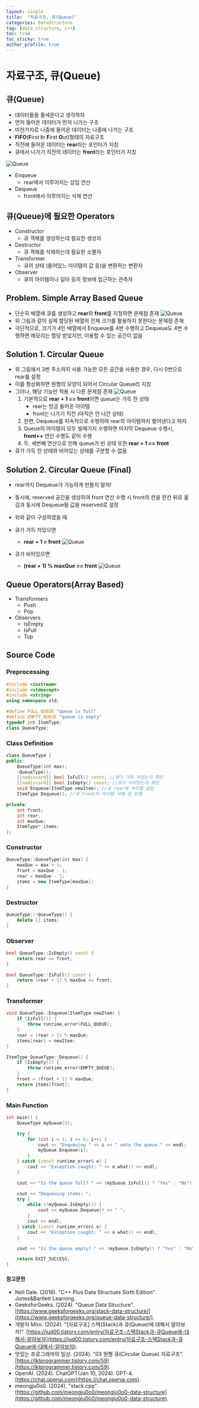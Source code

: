 ```yaml
---
layout: single
title:  "자료구조, 큐(Queue)"
categories: DataStructure
tag: [data_structure, c++]
toc: true
toc_sticky: true
author_profile: true
---
```


# 자료구조, 큐(Queue)

## 큐(Queue)
- 데이터들을 줄세운다고 생각하자
- 먼저 들어온 데이터가 먼저 나가는 구조
- 마찬가지로 나중에 들어온 데이터는 나중에 나가는 구조
- **FIFO**(**F**irst **I**n **F**irst **O**ut)형태의 자료구조
- 직전에 들어온 데이터는 **rear**라는 포인터가 지칭
- 큐에서 나가기 직전의 데이터는 **front**라는 포인터가 지칭

![Queue](/images/2024-01-18-Queue/Queue.png)

- Enqueue
    - rear에서 이루어지는 삽입 연산
- Dequeue
    - front에서 이루어지는 삭제 연산

## 큐(Queue)에 필요한 Operators
- Constructor
    - 큐 객체를 생성하는데 필요한 생성자
- Destructor
    - 큐 객체를 삭제하는데 필요한 소멸자
- Transformer
    - 큐의 상태 (들어있느 아이템의 값 등)을 변환하는 변환자
- Observer
    - 큐의 아이템이나 길이 등의 정보에 접근하는 관측자

## Problem. Simple Array Based Queue
- 단순히 배열에 큐를 생성하고 **rear**와 **front**를 지정하면 문제점 존재
![Queue](/images/2024-01-18-Queue/simple-queue-problem.png)
- 위 그림과 같이 실제 할당된 배열의 전체 크기를 활용하지 못한다는 문제점 존재
- 극단적으로, 크기가 4인 배열에서 Enqueue를 4번 수행하고 Dequeue도 4번 수행하면 메모리는 할당 받았지만, 이용할 수 있는 공간이 없음

## Solution 1. Circular Queue
- 위 그림에서 3번 주소까지 사용 가능한 모든 공간을 사용한 경우, 다시 0번으로 rear를 설정
- 이를 형상화하면 원형의 모양이 되어서 Circular Queue라 지칭
- 그러나, 해당 기능만 적용 시 다른 문제점 존재
![Queue](/images/2024-01-18-Queue/circular-queue-problem.png)
    1. 기본적으로 **rear + 1 == front**이면 queue는 가득 찬 상태
        - rear는 방금 들어온 아이템
        - front는 나가기 직전 (아직은 안 나간 상태)
    2. 한편, Dequeue를 지속적으로 수행하여 rear의 아이템까지 뱉어낸다고 하자
    3. Queue의 아이템이 모두 빌때가지 수행하면 마지막 Dequeue 수행시, **front++** 연산 수행도 같이 수행
    4. 두, 세번째 연산으로 인해 queue가 빈 상태 또한 **rear + 1 == front**
- 큐가 가득 찬 상태와 비어있는 상태를 구분할 수 없음

## Solution 2. Circular Queue (Final)
- rear까지 Dequeue가 가능하게 만들지 말자!
- 동시에, reserved 공간을 생성하여 front 연산 수행 시 front의 칸을 한칸 뒤로 옮김과 동시에 Dequeue될 값을 reserved로 설정

- 위와 같이 구성하였을 때
- 큐가 가득 차있으면
    - **rear + 1 = front**
![Queue](/images/2024-01-18-Queue/circular-queue-1.png)
- 큐가 비어있으면
    - **(rear + 1) % maxQue == front**
![Queue](/images/2024-01-18-Queue/circular-queue-2.png)

## Queue Operators(Array Based)
- Transformers
    - Push
    - Pop
- Observers
    - IsEmpty
    - IsFull
    - Top

## Source Code
### Preprocessing
```cpp
#include <iostream>
#include <stdexcept>
#include <string>
using namespace std;

#define FULL_QUEUE "queue is full"
#define EMPTY_QUEUE "queue is empty"
typedef int ItemType;
class QueueType;
```

### Class Definition
```cpp
class QueueType {
public:
    QueueType(int max);
    ~QueueType();
    [[nodiscard]] bool IsFull() const; //큐가 가득 차있는지 확인
    [[nodiscard]] bool IsEmpty() const; //큐가 비어있는지 확인
    void Enqueue(ItemType newItem); //큐 rear에 아이템 삽입
    ItemType Dequeue(); //큐 front의 아이템 삭제 및 반환

private:
    int front;
    int rear;
    int maxQue;
    ItemType* items;
};
```

### Constructor
```cpp
QueueType::QueueType(int max) {
    maxQue = max + 1;
    front = maxQue - 1;
    rear = maxQue - 1;
    items = new ItemType[maxQue];
}
```

### Destructor
```cpp
QueueType::~QueueType() {
    delete [] items;
}
```

### Observer
```cpp
bool QueueType::IsEmpty() const {
    return rear == front;
}
```

```cpp
bool QueueType::IsFull() const {
    return (rear + 1) % maxQue == front;
}
```

### Transformer
```cpp
void QueueType::Enqueue(ItemType newItem) {
    if (IsFull()) {
        throw runtime_error(FULL_QUEUE);
    }
    rear = (rear + 1) % maxQue;
    items[rear] = newItem;
}
```

```cpp
ItemType QueueType::Dequeue() {
    if (IsEmpty()) {
        throw runtime_error(EMPTY_QUEUE);
    }
    front = (front + 1) % maxQue;
    return items[front];
}
```

### Main Function
```cpp
int main() {
    QueueType myQueue(5);

    try {
        for (int i = 1; i <= 6; i++) {
            cout << "Enqueuing " << i << " onto the queue." << endl;
            myQueue.Enqueue(i);
        }
    } catch (const runtime_error& e) {
        cout << "Exception caught: " << e.what() << endl;
    }

    cout << "Is the queue full? " << (myQueue.IsFull() ? "Yes" : "No") << endl;

    cout << "Dequeuing items: ";
    try {
        while (!myQueue.IsEmpty()) {
            cout << myQueue.Dequeue() << " ";
        }
        cout << endl;
    } catch (const runtime_error& e) {
        cout << "Exception caught: " << e.what() << endl;
    }

    cout << "Is the queue empty? " << (myQueue.IsEmpty() ? "Yes" : "No") << endl;

    return EXIT_SUCCESS;
}
```

#### 참고문헌
- Nell Dale. (2016). "C++ Plus Data Structues Sixth Edition". Jones&Bartlett Learning.
- GeeksforGeeks. (2024). "Queue Data Structure". [https://www.geeksforgeeks.org/stack-data-structure/](https://www.geeksforgeeks.org/queue-data-structure/).
- 개발자 Miro. (2024). "[자료구조] 스택(Stack)과 큐(Queue)에 대해서 알아보자!". [https://jud00.tistory.com/entry/자료구조-스택Stack과-큐Queue에-대해서-알아보자](https://jud00.tistory.com/entry/자료구조-스택Stack과-큐Queue에-대해서-알아보자).
- 맛있는 프로그래머의 일상. (2024). "03 원형 큐(Circular Queue) 자료구조". [https://lktprogrammer.tistory.com/59](https://lktprogrammer.tistory.com/59).
- OpenAI. (2024). ChatGPT(Jan 10, 2024). GPT-4. [https://chat.openai.com](https://chat.openai.com).
- meongju0o0. (2024). "stack.cpp". [https://github.com/meongju0o0/meongju0o0-data-structure](https://github.com/meongju0o0/meongju0o0-data-structure).